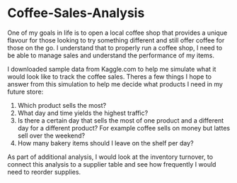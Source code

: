 # Coffee-Sales-Analysis

One of my goals in life is to open a local coffee shop that provides a unique flavour for those looking to try something different and still offer coffee for those on the go. I understand that to properly run a coffee shop, I need to be able to manage sales and understand the performance of my items. 

I downloaded sample data from Kaggle.com to help me simulate what it would look like to track the coffee sales. Theres a few things I hope to answer from this simulation to help me decide what products I need in my future store:

1.	Which product sells the most?
2.	What day and time yields the highest traffic?
3.	Is there a certain day that sells the most of one product and a different day for a different product? For example coffee sells on money but lattes sell over the weekend?
4.	How many bakery items should I leave on the shelf per day?

As part of additional analysis, I would look at the inventory turnover, to connect this analysis to a supplier table and see how frequently I would need to reorder supplies.
